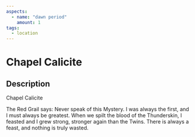 ```yaml
---
aspects: 
  - name: "dawn period"
    amount: 1
tags:
  - location
---
```


# Chapel Calicite

## Description
Chapel Calicite

The Red Grail says: Never speak of this Mystery. I was always the first, and I must always be greatest. When we spilt the blood of the Thunderskin, I feasted and I grew strong, stronger again than the Twins. There is always a feast, and nothing is truly wasted.